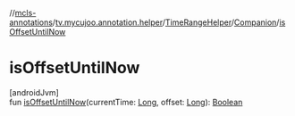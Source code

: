 //[mcls-annotations](../../../../index.md)/[tv.mycujoo.annotation.helper](../../index.md)/[TimeRangeHelper](../index.md)/[Companion](index.md)/[isOffsetUntilNow](is-offset-until-now.md)

# isOffsetUntilNow

[androidJvm]\
fun [isOffsetUntilNow](is-offset-until-now.md)(currentTime: [Long](https://kotlinlang.org/api/latest/jvm/stdlib/kotlin/-long/index.html), offset: [Long](https://kotlinlang.org/api/latest/jvm/stdlib/kotlin/-long/index.html)): [Boolean](https://kotlinlang.org/api/latest/jvm/stdlib/kotlin/-boolean/index.html)
